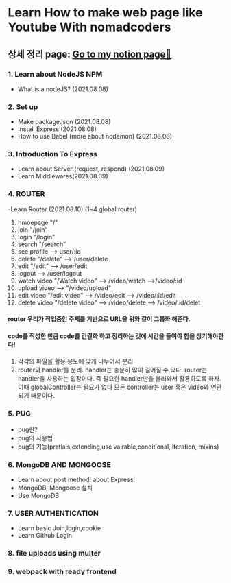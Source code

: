 # Learn How to make web page like Youtube With nomadcoders

## 상세 정리 page: <a href="https://www.notion.so/Youtube-Clone-Coding-b6af64d2723743f1bb12f3cd74d87ad7" target="_blank">Go to my notion page🚀</a>

### 1. Learn about NodeJS NPM

- What is a nodeJS? (2021.08.08)

### 2. Set up

- Make package.json (2021.08.08)
- Install Express (2021.08.08)
- How to use Babel (more about nodemon) (2021.08.08)

### 3. Introduction To Express

- Learn about Server (request, respond) (2021.08.09)
- Learn Middlewares(2021.08.09)

### 4. ROUTER

-Learn Router (2021.08.10)
(1~4 global router)

1. hmoepage "/"
2. join "/join"
3. login "/login"
4. search "/search"
5. see profile --> user/:id
6. delete "/delete" --> /user/delete
7. edit "/edit" --> /user/edit
8. logout --> /user/logout
9. watch video "/Watch video" --> /video/watch -->/video/:id
10. upload video --> "/video/upload"
11. edit video "/edit video" --> /video/edit --> /video/:id/edit
12. delete video "/delete video" --> /video/delete --> /video/:id/delet

#### router 우리가 작업중인 주제를 기반으로 URL을 위와 같이 그룹화 해준다.

#### code를 작성한 만큼 code를 간결화 하고 정리하는 것에 시간을 들여야 함을 상기해야한다!

1. 각각의 파일을 활용 용도에 맞게 나누어서 분리
2. router와 handler를 분리. handler는 충분히 많이 길어질 수 있다. router는 handler을 사용하는 입장이다. 즉 필요한 handler만을 불러와서 활용하도록 하자. 이때 globalController는 필요가 없다 모든 controller는 user 혹은 video와 연관되기 때문이다.

### 5. PUG

- pug란?
- pug의 사용법
- pug의 기능(pratials,extending,use vairable,conditional, iteration, mixins)

### 6. MongoDB AND MONGOOSE

- Learn about post method! about Express!
- MongoDB, Mongoose 설치
- Use MongoDB

### 7. USER AUTHENTICATION

- Learn basic Join,login,cookie
- Learn Github Login

### 8. file uploads using multer

### 9. webpack with ready frontend
